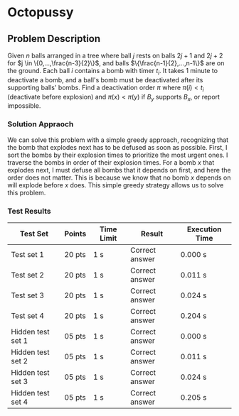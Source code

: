 # Octopussy

## Problem Description

Given $n$ balls arranged in a tree where ball $j$ rests on balls $2j+1$ and $2j+2$ for $j \in \{0,...,\frac{n-3}{2}\}$, and balls $\{\frac{n-1}{2},...,n-1\}$ are on the ground. Each ball $i$ contains a bomb with timer $t_i$. It takes 1 minute to deactivate a bomb, and a ball's bomb must be deactivated after its supporting balls' bombs. Find a deactivation order $\pi$ where $\pi(i) < t_i$ (deactivate before explosion) and $\pi(x) < \pi(y)$ if $B_y$ supports $B_x$, or report impossible. 

### Solution Appraoch

We can solve this problem with a simple greedy approach, recognizing that the bomb that explodes next has to be defused as soon as possible. First, I sort the bombs by their explosion times to prioritize the most urgent ones. I traverse the bombs in order of their explosion times. For a bomb $x$ that explodes next, I must defuse all bombs that it depends on first, and here the order does not matter. This is because we know that no bomb $x$ depends on will explode before $x$ does. This simple greedy strategy allows us to solve this problem.


### Test Results

| Test Set          | Points | Time Limit | Result         | Execution Time |
|-------------------|--------|------------|----------------|----------------|
| Test set 1        | 20 pts | 1 s       | Correct answer | 0.000 s       |
| Test set 2        | 20 pts | 1 s       | Correct answer | 0.011 s       |
| Test set 3        | 20 pts | 1 s       | Correct answer | 0.024 s       |
| Test set 4        | 20 pts | 1 s       | Correct answer | 0.204 s       |
| Hidden test set 1 | 05 pts | 1 s       | Correct answer | 0.000 s       |
| Hidden test set 2 | 05 pts | 1 s       | Correct answer | 0.011 s       |
| Hidden test set 3 | 05 pts | 1 s       | Correct answer | 0.024 s       |
| Hidden test set 4 | 05 pts | 1 s       | Correct answer | 0.205 s       |